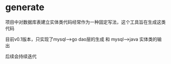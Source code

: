 # generate
项目中对数据库表建立实体类代码经常作为一种固定写法，这个工具旨在生成这类代码

目前v0.1版本，只实现了mysql-->go dao层的生成 和 mysql-->java 实体类的输出

后续会持续迭代